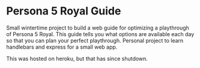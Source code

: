 # Persona 5 Royal Guide


Small wintertime project to build a web guide for optimizing a playthrough of Persona 5 Royal. This guide tells you what options are available each day so that you can plan your perfect playthrough. Personal project to learn handlebars and express for a small web app.

This was hosted on heroku, but that has since shutdown. 
